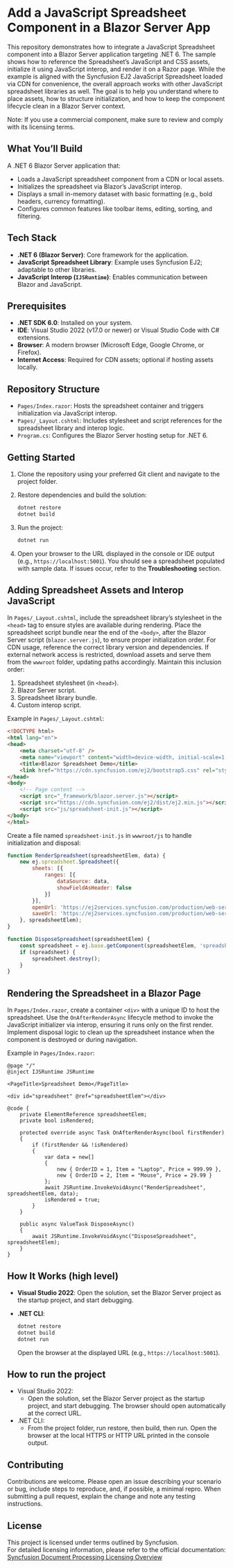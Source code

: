 # Add a JavaScript Spreadsheet Component in a Blazor Server App

This repository demonstrates how to integrate a JavaScript Spreadsheet component into a Blazor Server application targeting .NET 6. The sample shows how to reference the Spreadsheet’s JavaScript and CSS assets, initialize it using JavaScript interop, and render it on a Razor page. While the example is aligned with the Syncfusion EJ2 JavaScript Spreadsheet loaded via CDN for convenience, the overall approach works with other JavaScript spreadsheet libraries as well. The goal is to help you understand where to place assets, how to structure initialization, and how to keep the component lifecycle clean in a Blazor Server context.
 
Note: If you use a commercial component, make sure to review and comply with its licensing terms.

## What You’ll Build

A .NET 6 Blazor Server application that:

- Loads a JavaScript spreadsheet component from a CDN or local assets.
- Initializes the spreadsheet via Blazor’s JavaScript interop.
- Displays a small in-memory dataset with basic formatting (e.g., bold headers, currency formatting).
- Configures common features like toolbar items, editing, sorting, and filtering.

## Tech Stack

- **.NET 6 (Blazor Server)**: Core framework for the application.
- **JavaScript Spreadsheet Library**: Example uses Syncfusion EJ2; adaptable to other libraries.
- **JavaScript Interop (`IJSRuntime`)**: Enables communication between Blazor and JavaScript.

## Prerequisites

- **.NET SDK 6.0**: Installed on your system.
- **IDE**: Visual Studio 2022 (v17.0 or newer) or Visual Studio Code with C# extensions.
- **Browser**: A modern browser (Microsoft Edge, Google Chrome, or Firefox).
- **Internet Access**: Required for CDN assets; optional if hosting assets locally.

## Repository Structure

- `Pages/Index.razor`: Hosts the spreadsheet container and triggers initialization via JavaScript interop.
- `Pages/_Layout.cshtml`: Includes stylesheet and script references for the spreadsheet library and interop logic.
- `Program.cs`: Configures the Blazor Server hosting setup for .NET 6.

## Getting Started

1. Clone the repository using your preferred Git client and navigate to the project folder.
2. Restore dependencies and build the solution:

   ```bash
   dotnet restore
   dotnet build
   ```

3. Run the project:

   ```bash
   dotnet run
   ```

4. Open your browser to the URL displayed in the console or IDE output (e.g., `https://localhost:5001`). You should see a spreadsheet populated with sample data. If issues occur, refer to the **Troubleshooting** section.

## Adding Spreadsheet Assets and Interop JavaScript

In `Pages/_Layout.cshtml`, include the spreadsheet library’s stylesheet in the `<head>` tag to ensure styles are available during rendering. Place the spreadsheet script bundle near the end of the `<body>`, after the Blazor Server script (`blazor.server.js`), to ensure proper initialization order. For CDN usage, reference the correct library version and dependencies. If external network access is restricted, download assets and serve them from the `wwwroot` folder, updating paths accordingly. Maintain this inclusion order:

1. Spreadsheet stylesheet (in `<head>`).
2. Blazor Server script.
3. Spreadsheet library bundle.
4. Custom interop script.

Example in `Pages/_Layout.cshtml`:

```html
<!DOCTYPE html>
<html lang="en">
<head>
    <meta charset="utf-8" />
    <meta name="viewport" content="width=device-width, initial-scale=1.0" />
    <title>Blazor Spreadsheet Demo</title>
    <link href="https://cdn.syncfusion.com/ej2/bootstrap5.css" rel="stylesheet" />
</head>
<body>
    <!-- Page content -->
    <script src="_framework/blazor.server.js"></script>
    <script src="https://cdn.syncfusion.com/ej2/dist/ej2.min.js"></script>
    <script src="js/spreadsheet-init.js"></script>
</body>
</html>
```

Create a file named `spreadsheet-init.js` in `wwwroot/js` to handle initialization and disposal:

```javascript
function RenderSpreadsheet(spreadsheetElem, data) {
    new ej.spreadsheet.Spreadsheet({
        sheets: [{
            ranges: [{
                dataSource: data,
                showFieldAsHeader: false
            }]
        }],
        openUrl: 'https://ej2services.syncfusion.com/production/web-services/api/spreadsheet/open',
        saveUrl: 'https://ej2services.syncfusion.com/production/web-services/api/spreadsheet/save'
    }, spreadsheetElem);
}

function DisposeSpreadsheet(spreadsheetElem) {
    const spreadsheet = ej.base.getComponent(spreadsheetElem, 'spreadsheet');
    if (spreadsheet) {
        spreadsheet.destroy();
    }
}
```

## Rendering the Spreadsheet in a Blazor Page

In `Pages/Index.razor`, create a container `<div>` with a unique ID to host the spreadsheet. Use the `OnAfterRenderAsync` lifecycle method to invoke the JavaScript initializer via interop, ensuring it runs only on the first render. Implement disposal logic to clean up the spreadsheet instance when the component is destroyed or during navigation.

Example in `Pages/Index.razor`:

```razor
@page "/"
@inject IJSRuntime JSRuntime

<PageTitle>Spreadsheet Demo</PageTitle>

<div id="spreadsheet" @ref="spreadsheetElem"></div>

@code {
    private ElementReference spreadsheetElem;
    private bool isRendered;

    protected override async Task OnAfterRenderAsync(bool firstRender)
    {
        if (firstRender && !isRendered)
        {
            var data = new[]
            {
                new { OrderID = 1, Item = "Laptop", Price = 999.99 },
                new { OrderID = 2, Item = "Mouse", Price = 29.99 }
            };
            await JSRuntime.InvokeVoidAsync("RenderSpreadsheet", spreadsheetElem, data);
            isRendered = true;
        }
    }

    public async ValueTask DisposeAsync()
    {
        await JSRuntime.InvokeVoidAsync("DisposeSpreadsheet", spreadsheetElem);
    }
}
```

## How It Works (high level)

- **Visual Studio 2022**: Open the solution, set the Blazor Server project as the startup project, and start debugging.
- **.NET CLI**:

  ```bash
  dotnet restore
  dotnet build
  dotnet run
  ```

  Open the browser at the displayed URL (e.g., `https://localhost:5001`).
 
## How to run the project
 
- Visual Studio 2022:
  - Open the solution, set the Blazor Server project as the startup project, and start debugging. The browser should open automatically at the correct URL.
- .NET CLI:
  - From the project folder, run restore, then build, then run. Open the browser at the local HTTPS or HTTP URL printed in the console output.
  
## Contributing
 
Contributions are welcome. Please open an issue describing your scenario or bug, include steps to reproduce, and, if possible, a minimal repro. When submitting a pull request, explain the change and note any testing instructions.
 
## License

This project is licensed under terms outlined by Syncfusion.  
For detailed licensing information, please refer to the official documentation:  
[Syncfusion Document Processing Licensing Overview](https://help.syncfusion.com/document-processing/licensing/overview)
